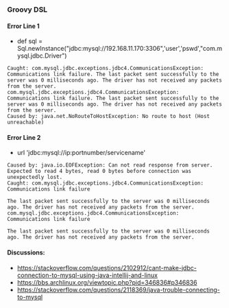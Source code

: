 ### Groovy DSL

#### Error Line 1

- def sql = Sql.newInstance("jdbc:mysql://192.168.11.170:3306",'user','pswd',"com.mysql.jdbc.Driver")
```
Caught: com.mysql.jdbc.exceptions.jdbc4.CommunicationsException: Communications link failure. The last packet sent successfully to the server was 0 milliseconds ago. The driver has not received any packets from the server. com.mysql.jdbc.exceptions.jdbc4.CommunicationsException: Communications link failure. The last packet sent successfully to the server was 0 milliseconds ago. The driver has not received any packets from the server.
Caused by: java.net.NoRouteToHostException: No route to host (Host unreachable)
```

#### Error Line 2
- url 'jdbc:mysql://ip:portnumber/servicename'

```
Caused by: java.io.EOFException: Can not read response from server. Expected to read 4 bytes, read 0 bytes before connection was unexpectedly lost.
Caught: com.mysql.jdbc.exceptions.jdbc4.CommunicationsException: Communications link failure

The last packet sent successfully to the server was 0 milliseconds ago. The driver has not received any packets from the server.
com.mysql.jdbc.exceptions.jdbc4.CommunicationsException: Communications link failure

The last packet sent successfully to the server was 0 milliseconds ago. The driver has not received any packets from the server.
```
#### Discussions:
- https://stackoverflow.com/questions/2102912/cant-make-jdbc-connection-to-mysql-using-java-intellij-and-linux
- https://bbs.archlinux.org/viewtopic.php?pid=346836#p346836
- https://stackoverflow.com/questions/2118369/java-trouble-connecting-to-mysql
